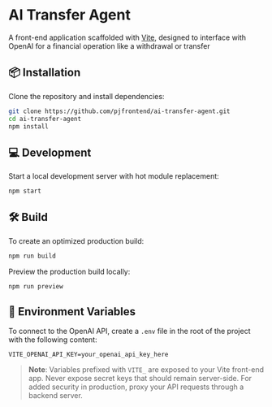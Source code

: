 # AI Transfer Agent

A front-end application scaffolded with [Vite](https://vitejs.dev), designed to interface with OpenAI for a financial operation like a withdrawal or transfer

## 📦 Installation

Clone the repository and install dependencies:

```bash
git clone https://github.com/pjfrontend/ai-transfer-agent.git
cd ai-transfer-agent
npm install
```

## 💻 Development

Start a local development server with hot module replacement:

```bash
npm start
```

## 🛠 Build

To create an optimized production build:

```bash
npm run build
```

Preview the production build locally:

```bash
npm run preview
```

## 🔐 Environment Variables

To connect to the OpenAI API, create a `.env` file in the root of the project with the following content:

```env
VITE_OPENAI_API_KEY=your_openai_api_key_here
```

> **Note**: Variables prefixed with `VITE_` are exposed to your Vite front-end app. Never expose secret keys that should remain server-side. For added security in production, proxy your API requests through a backend server.
